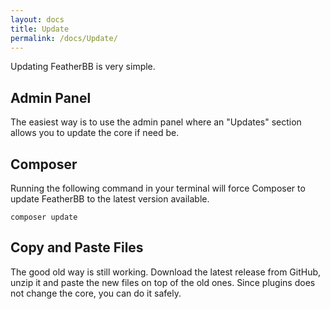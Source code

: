 ```yaml
---
layout: docs
title: Update
permalink: /docs/Update/
---
```


Updating FeatherBB is very simple.

## Admin Panel

The easiest way is to use the admin panel where an "Updates" section allows you to update the core if need be.

## Composer

Running the following command in your terminal will force Composer to update FeatherBB to the latest version available.

```
composer update
```

## Copy and Paste Files

The good old way is still working. Download the latest release from GitHub, unzip it and paste the new files on top of the old ones. Since plugins does not change the core, you can do it safely.